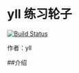 # yll 练习轮子

[![Build Status](https://www.travis-ci.org/yll13454/new-lunzi.svg?branch=master)](https://www.travis-ci.org/yll13454/new-lunzi)

作者：yll

##介绍
